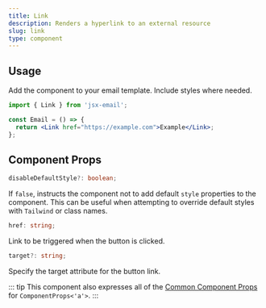 ```yaml
---
title: Link
description: Renders a hyperlink to an external resource
slug: link
type: component
---
```


<!--@include: @/include/header.md-->

<!--@include: @/include/install.md-->

## Usage

Add the component to your email template. Include styles where needed.

```jsx
import { Link } from 'jsx-email';

const Email = () => {
  return <Link href="https://example.com">Example</Link>;
};
```

## Component Props

```ts
disableDefaultStyle?: boolean;
```

If `false`, instructs the component not to add default `style` properties to the component. This can be useful when attempting to override default styles with `Tailwind` or class names.

```ts
href: string;
```

Link to be triggered when the button is clicked.

```ts
target?: string;
```

Specify the target attribute for the button link.

::: tip
This component also expresses all of the [Common Component Props](https://react.dev/reference/react-dom/components/common) for `ComponentProps<'a'>`.
:::